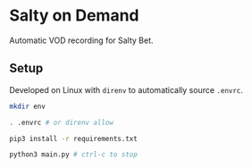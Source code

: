 # Salty on Demand
Automatic VOD recording for Salty Bet.

## Setup

Developed on Linux with `direnv` to automatically source `.envrc`.

```sh
mkdir env

. .envrc # or direnv allow

pip3 install -r requirements.txt

python3 main.py # ctrl-c to stop
```
